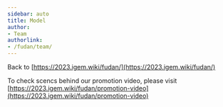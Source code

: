 ```yaml
---
sidebar: auto
title: Model
author:
- Team
authorlink:
- /fudan/team/
---
```


Back to [https://2023.igem.wiki/fudan/](https://2023.igem.wiki/fudan/)

To check scencs behind our promotion video, please visit [https://2023.igem.wiki/fudan/promotion-video](https://2023.igem.wiki/fudan/promotion-video)